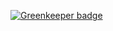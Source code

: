 

[![Greenkeeper badge](https://badges.greenkeeper.io/gsingh737/ReactNativeTextStack.svg)](https://greenkeeper.io/)